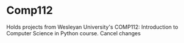# Comp112
Holds projects from Wesleyan University's COMP112: Introduction to Computer Science in Python course.
Cancel changes
